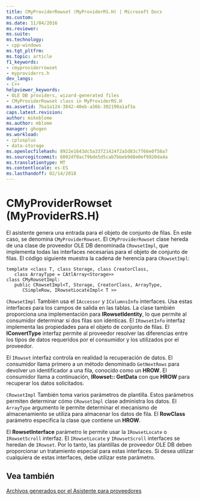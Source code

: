 ```yaml
---
title: CMyProviderRowset (MyProviderRS.H) | Microsoft Docs
ms.custom: 
ms.date: 11/04/2016
ms.reviewer: 
ms.suite: 
ms.technology:
- cpp-windows
ms.tgt_pltfrm: 
ms.topic: article
f1_keywords:
- cmyproviderrowset
- myproviderrs.h
dev_langs:
- C++
helpviewer_keywords:
- OLE DB providers, wizard-generated files
- CMyProviderRowset class in MyProviderRS.H
ms.assetid: 7ba1a124-3842-40eb-a36b-302190a1af3a
caps.latest.revision: 
author: mikeblome
ms.author: mblome
manager: ghogen
ms.workload:
- cplusplus
- data-storage
ms.openlocfilehash: 8922e1643dc5a33721424f2a5d83c7f66e0f58a7
ms.sourcegitcommit: 6002df0ac79bde5d5cab7bbeb9d8e0ef9920da4a
ms.translationtype: MT
ms.contentlocale: es-ES
ms.lasthandoff: 02/14/2018
---
```

# <a name="cmyproviderrowset-myproviderrsh"></a>CMyProviderRowset (MyProviderRS.H)
El asistente genera una entrada para el objeto de conjunto de filas. En este caso, se denomina `CMyProviderRowset`. El `CMyProviderRowset` clase hereda de una clase de proveedor OLE DB denominada `CRowsetImpl`, que implementa todas las interfaces necesarias para el objeto de conjunto de filas. El código siguiente muestra la cadena de herencia para `CRowsetImpl`:  
  
```  
template <class T, class Storage, class CreatorClass,   
   class ArrayType = CAtlArray<Storage>>  
class CMyRowsetImpl:  
   public CRowsetImpl<T, Storage, CreatorClass, ArrayType,   
      CSimpleRow, IRowsetLocateImpl< T >>  
```  
  
 `CRowsetImpl` También usa el `IAccessor` y `IColumnsInfo` interfaces. Usa estas interfaces para los campos de salida en las tablas. La clase también proporciona una implementación para **IRowsetIdentity**, lo que permite al consumidor determinar si dos filas son idénticas. El `IRowsetInfo` interfaz implementa las propiedades para el objeto de conjunto de filas. El **IConvertType** interfaz permite al proveedor resolver las diferencias entre los tipos de datos requeridos por el consumidor y los utilizados por el proveedor.  
  
 El `IRowset` interfaz controla en realidad la recuperación de datos. El consumidor llama primero a un método denominado `GetNextRows` para devolver un identificador a una fila, conocido como un **HROW**. El consumidor llama a continuación, **IRowset:: GetData** con que **HROW** para recuperar los datos solicitados.  
  
 `CRowsetImpl` También toma varios parámetros de plantilla. Estos parámetros permiten determinar cómo `CRowsetImpl` clase administra los datos. El `ArrayType` argumento le permite determinar el mecanismo de almacenamiento se utiliza para almacenar los datos de fila. El **RowClass** parámetro especifica la clase que contiene un **HROW**.  
  
 El **RowsetInterface** parámetro le permite usar la `IRowsetLocate` o `IRowsetScroll` interfaz. El `IRowsetLocate` y `IRowsetScroll` interfaces se heredan de `IRowset`. Por lo tanto, las plantillas de proveedor OLE DB deben proporcionar un tratamiento especial para estas interfaces. Si desea utilizar cualquiera de estas interfaces, debe utilizar este parámetro.  
  
## <a name="see-also"></a>Vea también  
 [Archivos generados por el Asistente para proveedores](../../data/oledb/provider-wizard-generated-files.md)